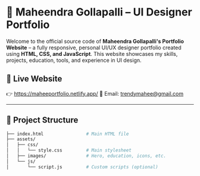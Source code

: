 # 💼 Maheendra Gollapalli – UI Designer Portfolio

Welcome to the official source code of **Maheendra Gollapalli's Portfolio Website** – a fully responsive, personal UI/UX designer portfolio created using **HTML, CSS, and JavaScript**. This website showcases my skills, projects, education, tools, and experience in UI design.

## 🔗 Live Website

👉 https://maheeportfolio.netlify.app/
📧 Email: trendymahee@gmail.com

---

## 📂 Project Structure

```bash
├── index.html                # Main HTML file
├── assets/
│   ├── css/
│   │   └── style.css         # Main stylesheet
│   ├── images/               # Hero, education, icons, etc.
│   └── js/
│       └── script.js         # Custom scripts (optional)
